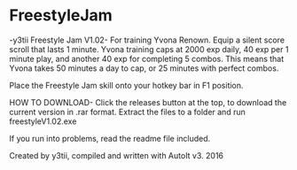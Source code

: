 # FreestyleJam
-y3tii Freestyle Jam V1.02-
For training Yvona Renown. Equip a silent score scroll that lasts 1 minute.
Yvona training caps at 2000 exp daily, 40 exp per 1 minute play, and another 40 exp for completing 5 combos.
This means that Yvona takes 50 minutes a day to cap, or 25 minutes with perfect combos.

Place the Freestyle Jam skill onto your hotkey bar in F1 position.

HOW TO DOWNLOAD-
Click the releases button at the top, to download the current version in .rar format.
Extract the files to a folder and run freestyleV1.02.exe

If you run into problems, read the readme file included.

Created by y3tii, compiled and written with AutoIt v3.
2016
